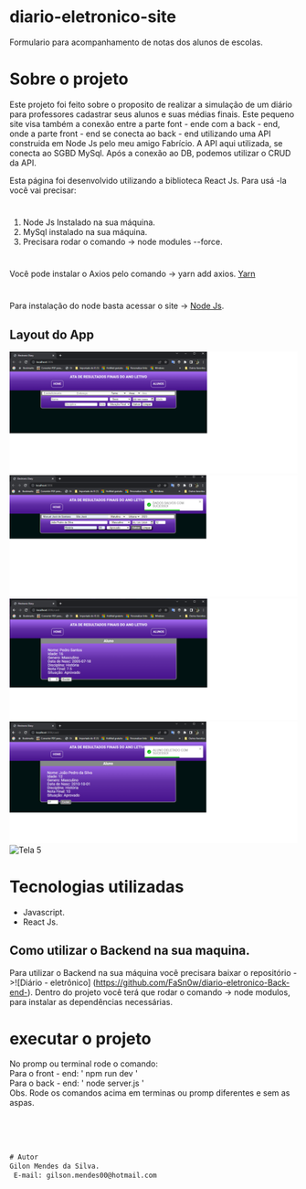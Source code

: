 # diario-eletronico-site
Formulario para acompanhamento de notas dos alunos de escolas. 

# Sobre o projeto
Este projeto foi feito sobre o proposito de realizar a simulação de um diário para professores cadastrar seus alunos e suas médias finais.
Este pequeno site visa também a conexão entre a parte font - ende com a back - end, onde a parte front - end se conecta ao back - end utilizando uma API construida em Node Js
pelo meu amigo Fabrício. A API aqui utilizada, se conecta ao SGBD MySql. Após a conexão ao DB, podemos utilizar o CRUD da API. 

Esta página foi desenvolvido utilizando a biblioteca React Js. Para 
usá -la você vai precisar:
# 
1. Node Js Instalado na sua máquina.
2. MySql instalado na sua máquina.
3. Precisara rodar o comando -> node modules --force.
#
Você pode instalar o Axios pelo comando -> yarn add axios. [Yarn](https://yarnpkg.com/getting-started/install)
#
Para instalação do node basta acessar o site -> [Node Js](https://nodejs.org/en/download/).
## Layout do App
![Tela 1](https://github.com/GilsonMendes/diario-eletronico-site/blob/main/imagens/Tela1.png)![Tela 2](https://github.com/GilsonMendes/diario-eletronico-site/blob/main/imagens/Tela%202.png)
![Tela 3](https://github.com/GilsonMendes/diario-eletronico-site/blob/main/imagens/Tela3.png)
![Tela 4](https://github.com/GilsonMendes/diario-eletronico-site/blob/main/imagens/Tela4.png)
![Tela 5]([https://github.com/GilsonMendes/diario-eletronico-site/blob/main/imagens/Tela3.png](https://github.com/GilsonMendes/diario-eletronico-site/blob/main/imagens/Tela%205.png))

# Tecnologias utilizadas
- Javascript.
- React Js.
## Como utilizar o Backend na sua maquina.
Para utilizar o Backend na sua máquina você precisara baixar o repositório ->![Diário - eletrônico] (https://github.com/FaSn0w/diario-eletronico-Back-end-).
Dentro do projeto você terá que rodar o comando -> node modulos, para instalar as dependências necessárias. 

# executar o projeto
No promp ou terminal rode o comando:
<br/>
 Para o front - end: ' npm run dev '
<br/>
Para o back - end: ' node server.js '
<br/> 
Obs. Rode os comandos acima em terminas ou promp diferentes e sem as aspas. 
```




# Autor
Gilon Mendes da Silva.
 E-mail: gilson.mendes00@hotmail.com
